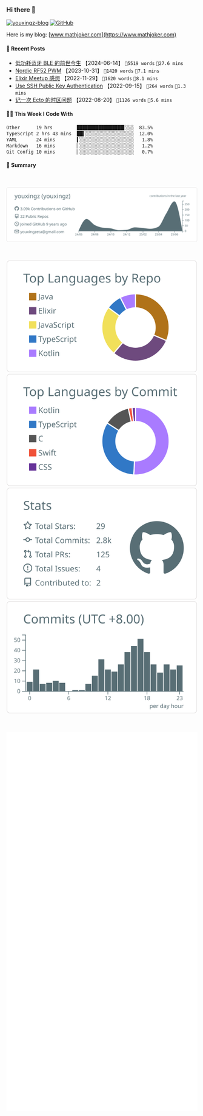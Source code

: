
### Hi there 👋

[![youxingz-blog](https://img.shields.io/badge/blog-youxingz-3cf?style=flat-square)](https://www.youxingz.com)
[![GitHub](https://img.shields.io/github/followers/youxingz?logo=github&style=flat-square)](https://github.com/youxingz)

Here is my blog:
[www.mathjoker.com](https://www.mathjoker.com)

#### 📰 Recent Posts

<!-- blog: https://youxingz.com starts -->
* <a href="https://youxingz.com/tech/software/bluetooth" target="_blank">低功耗蓝牙 BLE 的前世今生</a> 【2024-06-14】 `📖5519 words` `🫣27.6 mins`
* <a href="https://youxingz.com/tech/hardware/nordic-nrf52-pwm" target="_blank">Nordic RF52 PWM</a> 【2023-10-31】 `📖1420 words` `🫣7.1 mins`
* <a href="https://youxingz.com/tech/software/elixir-meetup" target="_blank">Elixir Meetup 感想</a> 【2022-11-29】 `📖1620 words` `🫣8.1 mins`
* <a href="https://youxingz.com/tech/software/ssh-rsa-generate" target="_blank">Use SSH Public Key Authentication</a> 【2022-09-15】 `📖264 words` `🫣1.3 mins`
* <a href="https://youxingz.com/tech/software/ecto-timezone" target="_blank">记一次 Ecto 的时区问题</a> 【2022-08-20】 `📖1126 words` `🫣5.6 mins`
<!-- blog: https://youxingz.com ends -->


#### 👨‍💻 This Week I Code With

```text
Other      19 hrs         █████████████████▌░░░  83.5%
TypeScript 2 hrs 43 mins  ██▌░░░░░░░░░░░░░░░░░░  12.0%
YAML       24 mins        ▍░░░░░░░░░░░░░░░░░░░░   1.8%
Markdown   16 mins        ▏░░░░░░░░░░░░░░░░░░░░   1.2%
Git Config 10 mins        ▏░░░░░░░░░░░░░░░░░░░░   0.7%
```


#### 🔭 Summary

<br/>

[![](https://raw.githubusercontent.com/youxingz/youxingz/main/profile-summary-card-output/default/0-profile-details.svg)](https://github.com/youxingz)

<br/>

[![](https://raw.githubusercontent.com/youxingz/youxingz/main/profile-summary-card-output/default/1-repos-per-language.svg)](https://github.com/youxingz) 
[![](https://raw.githubusercontent.com/youxingz/youxingz/main/profile-summary-card-output/default/2-most-commit-language.svg)](https://github.com/youxingz)
[![](https://raw.githubusercontent.com/youxingz/youxingz/main/profile-summary-card-output/default/3-stats.svg)](https://github.com/youxingz)
[![](https://raw.githubusercontent.com/youxingz/youxingz/main/profile-summary-card-output/default/4-productive-time.svg)](https://github.com/youxingz)

<br/>

[![](https://raw.githubusercontent.com/youxingz/youxingz/main/github-metrics.svg)](https://github.com/youxingz)
  